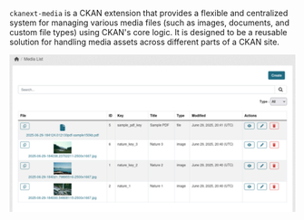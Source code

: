 `ckanext-media` is a CKAN extension that provides a flexible and centralized system for managing various media files (such as images, documents, and custom file types) using CKAN's core logic. It is designed to be a reusable solution for handling media assets across different parts of a CKAN site.

![Main Menu Screen](assets/main.png)